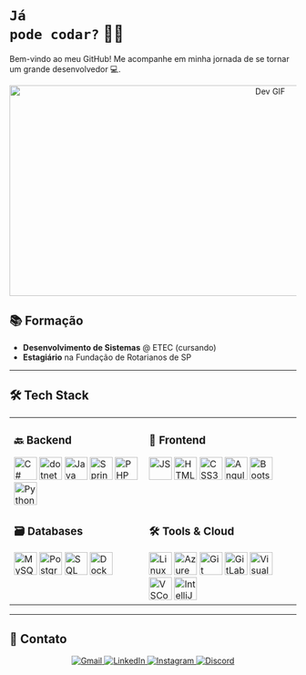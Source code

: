 # <code style="color:name_color">Já pode codar?</code> 👨‍💻

Bem-vindo ao meu GitHub! Me acompanhe em minha jornada de se tornar um grande desenvolvedor 💻.

<div align="center">
  <img src="https://i.pinimg.com/originals/e1/7a/b9/e17ab9681bec36303a67cd0e13a7b170.gif" alt="Dev GIF" width="900" height="370">
</div>

## 📚 Formação
- **Desenvolvimento de Sistemas** @ ETEC (cursando)
- **Estagiário** na Fundação de Rotarianos de SP

---

## 🛠 Tech Stack

<div align="center">
  <table>
    <tr>
      <!-- Coluna Backend -->
      <td valign="top">
        <h3>🔙 Backend</h3>
        <div>
          <img src="https://cdn.jsdelivr.net/gh/devicons/devicon/icons/csharp/csharp-original.svg" height="40" alt="C#"/>
          <img src="https://skillicons.dev/icons?i=dotnet" height="40" alt="dotnet"/>
          <img src="https://cdn.jsdelivr.net/gh/devicons/devicon/icons/java/java-original.svg" height="40" alt="Java"/>
          <img src="https://cdn.jsdelivr.net/gh/devicons/devicon/icons/spring/spring-original.svg" height="40" alt="Spring"/>
          <img src="https://cdn.jsdelivr.net/gh/devicons/devicon/icons/php/php-original.svg" height="40" alt="PHP"/>
          <img src="https://cdn.jsdelivr.net/gh/devicons/devicon/icons/python/python-original.svg" height="40" alt="Python"/>
        </div>
      </td>
      <!-- Coluna Frontend -->
      <td valign="top">
        <h3>🎨 Frontend</h3>
        <div>
          <img src="https://cdn.jsdelivr.net/gh/devicons/devicon/icons/javascript/javascript-original.svg" height="40" alt="JS"/>
          <img src="https://cdn.jsdelivr.net/gh/devicons/devicon/icons/html5/html5-original.svg" height="40" alt="HTML5"/>
          <img src="https://cdn.jsdelivr.net/gh/devicons/devicon/icons/css3/css3-original.svg" height="40" alt="CSS3"/>
          <img src="https://cdn.jsdelivr.net/gh/devicons/devicon/icons/angularjs/angularjs-original.svg" height="40" alt="Angular"/>
          <img src="https://cdn.jsdelivr.net/gh/devicons/devicon/icons/bootstrap/bootstrap-original.svg" height="40" alt="Bootstrap"/>
        </div>
      </td>
    </tr>
    <tr>
      <!-- Coluna Databases -->
      <td valign="top">
        <h3>🗃 Databases</h3>
        <div>
          <img src="https://cdn.jsdelivr.net/gh/devicons/devicon/icons/mysql/mysql-original.svg" height="40" alt="MySQL"/>
          <img src="https://cdn.jsdelivr.net/gh/devicons/devicon/icons/postgresql/postgresql-original.svg" height="40" alt="PostgreSQL"/>
          <img src="https://cdn.jsdelivr.net/gh/devicons/devicon/icons/microsoftsqlserver/microsoftsqlserver-plain.svg" height="40" alt="SQL Server"/>
          <img src="https://cdn.jsdelivr.net/gh/devicons/devicon/icons/docker/docker-original.svg" height="40" alt="Docker"/>
        </div>
      </td>
      <!-- Coluna Ferramentas -->
      <td valign="top">
        <h3>🛠 Tools & Cloud</h3>
        <div>
          <img src="https://cdn.jsdelivr.net/gh/devicons/devicon/icons/linux/linux-original.svg" height="40" alt="Linux"/>
          <img src="https://cdn.jsdelivr.net/gh/devicons/devicon/icons/azure/azure-original.svg" height="40" alt="Azure"/>
          <img src="https://cdn.jsdelivr.net/gh/devicons/devicon/icons/git/git-original.svg" height="40" alt="Git"/>
          <img src="https://cdn.jsdelivr.net/gh/devicons/devicon/icons/gitlab/gitlab-original.svg" height="40" alt="GitLab"/>
          <img src="https://cdn.jsdelivr.net/gh/devicons/devicon/icons/visualstudio/visualstudio-plain.svg" height="40" alt="Visual Studio"/>
          <img src="https://cdn.jsdelivr.net/gh/devicons/devicon/icons/vscode/vscode-original.svg" height="40" alt="VSCode"/>
          <img src="https://cdn.jsdelivr.net/gh/devicons/devicon/icons/intellij/intellij-original.svg" height="40" alt="IntelliJ"/>
        </div>
      </td>
    </tr>
  </table>
</div>

---

## 📩 Contato

<div align="center">
  <a href="mailto:mauriciorcsouza1206@gmail.com">
    <img src="https://img.shields.io/badge/Gmail-D14836?style=for-the-badge&logo=gmail&logoColor=white" alt="Gmail">
  </a>
  <a href="https://www.linkedin.com/in/mr1c10">
    <img src="https://img.shields.io/badge/LinkedIn-0077B5?style=for-the-badge&logo=linkedin&logoColor=white" alt="LinkedIn">
  </a>
  <a href="https://www.instagram.com/_mau_rodrigues">
    <img src="https://img.shields.io/badge/Instagram-E4405F?style=for-the-badge&logo=instagram&logoColor=white" alt="Instagram">
  </a>
  <a href="https://discord.com/users/688597843833126963">
    <img src="https://img.shields.io/badge/Discord-7289DA?style=for-the-badge&logo=discord&logoColor=white" alt="Discord">
  </a>
</div>
